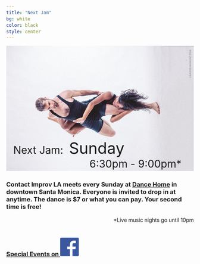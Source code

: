 ```yaml
---
title: "Next Jam"
bg: white
color: black
style: center
---
```


<div style="display: inline-block; position: relative;">
<img src="/img/nickkloii_horizontal.jpg" />
<div style="position: absolute; background-color: rgba(255, 255, 255, 0.0); padding: 5px; bottom: 0px; left: 0.5em; font-size: 200%;">
<span style="margin-botom: 0px; font-size: 100%">Next Jam:&nbsp;</span>
<span style="padding-top: 0px; font-size: 150%">Sunday</span>
<span id="next_month" style="font-size: 100%"></span>
<span id="next_day" style="font-size: 150%"></span>
<div style="float: right; padding-right: 1em; font-size: 100%">&nbsp;6:30pm - 9:00pm*</div>
</div>
</div>

<br />

### Contact Improv LA meets every Sunday at [Dance Home](#venue) in downtown Santa Monica.  Everyone is invited to drop in at anytime.  The dance is $7 or what you can pay.  Your second time is free!  ###

<div style="float: right;">
*Live music nights go until 10pm
</div>

<br />
<br />

### [Special Events on ![Facebook](/img/FB-f-Logo__blue_50.png)](https://www.facebook.com/groups/ContactImprovLA/events/) ###
